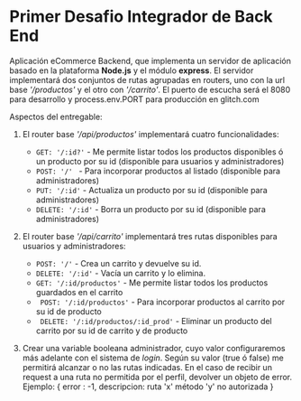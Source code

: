 # Primer Desafio Integrador de Back End

Aplicación eCommerce Backend, que implementa un servidor de aplicación basado en la plataforma **Node.js** y el módulo **express**. El servidor implementará dos conjuntos de rutas agrupadas en routers, uno con la url base _'/productos'_ y el otro con _'/carrito'_. El puerto de escucha será el 8080 para desarrollo y process.env.PORT para producción en glitch.com

Aspectos del entregable:

1. El router base _'/api/productos'_ implementará cuatro funcionalidades:

   - `GET: '/:id?'` - Me permite listar todos los productos disponibles ó un producto por su id (disponible para usuarios y administradores)
   - `POST: '/' ` - Para incorporar productos al listado (disponible para administradores)
   - `PUT: '/:id'` - Actualiza un producto por su id (disponible para administradores)
   - `DELETE: '/:id'` - Borra un producto por su id (disponible para administradores)

2. El router base _'/api/carrito'_ implementará tres rutas disponibles para usuarios y administradores:

   - `POST: '/'` - Crea un carrito y devuelve su id.
   - `DELETE: '/:id'` - Vacía un carrito y lo elimina.
   - `GET: '/:id/productos'` - Me permite listar todos los productos guardados en el carrito
   - ` POST: '/:id/productos'` - Para incorporar productos al carrito por su id de producto
   - ` DELETE: '/:id/productos/:id_prod'` - Eliminar un producto del carrito por su id de carrito y de producto

3. Crear una variable booleana administrador, cuyo valor configuraremos más adelante con el sistema de _login_. Según su valor (true ó false) me permitirá alcanzar o no las rutas indicadas. En el caso de recibir un request a una ruta no permitida por el perfil, devolver un objeto de error. Ejemplo: { error : -1, descripcion: ruta 'x' método 'y' no autorizada }
